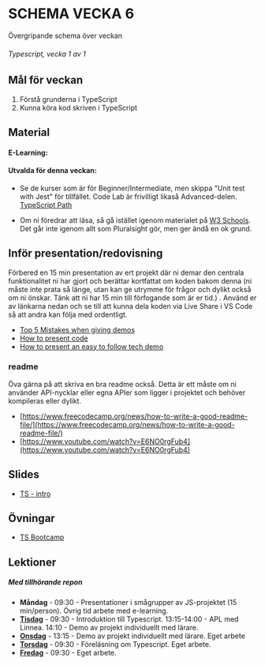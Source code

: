 # SCHEMA VECKA 6
Övergripande schema över veckan

###### Typescript, vecka 1 av 1

## Mål för veckan
1. Förstå grunderna i TypeScript
2. Kunna köra kod skriven i TypeScript

## Material
#### E-Learning:
#### Utvalda för denna veckan:
* Se de kurser som är för Beginner/Intermediate, men skippa "Unit test with Jest" för tillfället. Code Lab är frivilligt likaså Advanced-delen. [TypeScript Path](https://app.pluralsight.com/paths/skill/typescript)

* Om ni föredrar att läsa, så gå istället igenom materialet på [W3 Schools](https://www.w3schools.com/typescript/index.php). Det går inte igenom allt som Pluralsight gör, men ger ändå en ok grund. 

## Inför presentation/redovisning
Förbered en 15 min presentation av ert projekt där ni demar den centrala funktionalitet ni har gjort och berättar kortfattat om koden bakom denna (ni måste inte prata så länge, utan kan ge utrymme för frågor och dylikt också om ni önskar. Tänk att ni har 15 min till förfogande som är er tid.) . Använd er av länkarna nedan och se till att kunna dela koden via Live Share i VS Code så att andra kan följa med ordentligt. 

* [Top 5 Mistakes when giving demos](https://www.youtube.com/watch?v=MyLdT-joADc)
* [How to present code](https://www.youtube.com/watch?v=8B6p2_QCzTU)
* [How to present an easy to follow tech demo](https://open.nytimes.com/how-to-present-an-easy-to-follow-tech-demo-d0ffce96c3b4)

### readme
Öva gärna på att skriva en bra readme också. Detta är ett måste om ni använder API-nycklar eller egna APIer som ligger i projektet och behöver kompileras eller dylikt. 
* [https://www.freecodecamp.org/news/how-to-write-a-good-readme-file/](https://www.freecodecamp.org/news/how-to-write-a-good-readme-file/)
* [https://www.youtube.com/watch?v=E6NO0rgFub4](https://www.youtube.com/watch?v=E6NO0rgFub4)

## Slides
* [TS - intro](https://docs.google.com/presentation/d/1w_sh0RRpnVx0MgWCw_0KWuc-h4Gzg4cJiSZhGXvVGag/edit?usp=sharing)

## Övningar
* [TS Bootcamp](https://github.com/Lexicon-frontend-2024-2025/ts-bootcamp)

## Lektioner
##### Med tillhörande repon
* **Måndag** - 09:30 - Presentationer i smågrupper av JS-projektet (15 min/person). Övrig tid arbete med e-learning.
* **[Tisdag](https://github.com/Lexicon-frontend-2024-2025/lektion-4-feb)** - 09:30 - Introduktion till Typescript. 13:15-14:00 - APL med Linnea. 14:10 - Demo av projekt individuellt med lärare.
* **[Onsdag]()** - 13:15 - Demo av projekt individuellt med lärare. Eget arbete
* **[Torsdag]()** - 09:30 - Föreläsning om Typescript. Eget arbete.
* **[Fredag]()** - 09:30 - Eget arbete.
